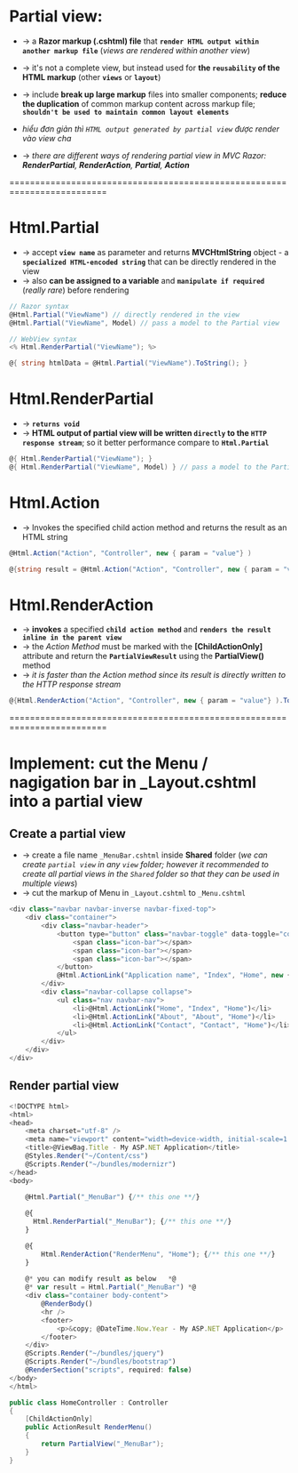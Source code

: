 # Partial view:
* -> a **Razor markup (.cshtml) file** that **`render HTML output within another markup file`** (_views are rendered within another view_)
* -> it's not a complete view, but instead used for **the `reusability` of the HTML markup** (other **`views`** or **`layout`**)
* -> include **break up large markup** files into smaller components; **reduce the duplication** of common markup content across markup file; **`shouldn't be used to maintain common layout elements`**

* _hiểu đơn giản thì `HTML output generated by partial view` được render vào view cha_

* -> _there are different ways of rendering partial view in MVC Razor: **RenderPartial**, **RenderAction**, **Partial**, **Action**_

=========================================================================
# Html.Partial
* -> accept **`view name`** as parameter and returns **MVCHtmlString** object - a **`specialized HTML-encoded string`** that can be directly rendered in the view
* -> also **can be assigned to a variable** and **`manipulate if required`** (_really rare_) before rendering

```cs
// Razor syntax
@Html.Partial("ViewName") // directly rendered in the view
@Html.Partial("ViewName", Model) // pass a model to the Partial view 

// WebView syntax
<% Html.RenderPartial("ViewName"); %>
```

```cs
@{ string htmlData = @Html.Partial("ViewName").ToString(); }
```

# Html.RenderPartial 
* -> **`returns void`** 
* -> **HTML output of partial view will be written `directly` to the `HTTP response stream`**; so it better performance compare to **`Html.Partial`**

```cs
@{ Html.RenderPartial("ViewName"); }
@{ Html.RenderPartial("ViewName", Model) } // pass a model to the Partial view 
```

# Html.Action
* -> Invokes the specified child action method and returns the result as an HTML string

```cs
@Html.Action("Action", "Controller", new { param = "value"} )
```

```cs
@{string result = @Html.Action("Action", "Controller", new { param = "value"} ).ToString();}
```

# Html.RenderAction
* -> **invokes** a specified **`child action method`** and **`renders the result inline in the parent view`**
* -> the _Action Method_ must be marked with the **[ChildActionOnly]** attribute and return the **`PartialViewResult`** using the **PartialView()** method
* -> _it is faster than the Action method since its result is directly written to the HTTP response stream_

```cs
@{Html.RenderAction("Action", "Controller", new { param = "value"} ).ToString();}
```

=========================================================================
# Implement: cut the Menu / nagigation bar in _Layout.cshtml into a partial view

## Create a partial view
* -> create a file name `_MenuBar.cshtml` inside **Shared** folder (_we can create `partial view` in any `view` folder; however it recommended to create all partial views in the `Shared` folder so that they can be used in multiple views_)
* -> cut the markup of Menu in `_Layout.cshtml` to `_Menu.cshtml`

```js - _MenuBar.cshtml
<div class="navbar navbar-inverse navbar-fixed-top">
    <div class="container">
        <div class="navbar-header">
            <button type="button" class="navbar-toggle" data-toggle="collapse" data-target=".navbar-collapse">
                <span class="icon-bar"></span>
                <span class="icon-bar"></span>
                <span class="icon-bar"></span>
            </button>
            @Html.ActionLink("Application name", "Index", "Home", new { area = "" }, new { @class = "navbar-brand" })
        </div>
        <div class="navbar-collapse collapse">
            <ul class="nav navbar-nav">
                <li>@Html.ActionLink("Home", "Index", "Home")</li>
                <li>@Html.ActionLink("About", "About", "Home")</li>
                <li>@Html.ActionLink("Contact", "Contact", "Home")</li>
            </ul>
        </div>
    </div>
</div>
```

## Render partial view

```js - _Layout.cshtml
<!DOCTYPE html>
<html>
<head>
    <meta charset="utf-8" />
    <meta name="viewport" content="width=device-width, initial-scale=1.0">
    <title>@ViewBag.Title - My ASP.NET Application</title>
    @Styles.Render("~/Content/css") 
    @Scripts.Render("~/bundles/modernizr")
</head>
<body>
    
    @Html.Partial("_MenuBar") {/** this one **/}

    @{
      Html.RenderPartial("_MenuBar"); {/** this one **/}
    }

    @{
        Html.RenderAction("RenderMenu", "Home"); {/** this one **/}
    }
    
    @* you can modify result as below   *@
    @* var result = Html.Partial("_MenuBar") *@
    <div class="container body-content">
        @RenderBody()
        <hr />
        <footer>
            <p>&copy; @DateTime.Now.Year - My ASP.NET Application</p>
        </footer>
    </div>
    @Scripts.Render("~/bundles/jquery")
    @Scripts.Render("~/bundles/bootstrap")
    @RenderSection("scripts", required: false)
</body>
</html>
```

```cs - for the "html.RenderAction()"
public class HomeController : Controller
{
    [ChildActionOnly]
    public ActionResult RenderMenu()
    {
        return PartialView("_MenuBar");
    }
}
```
